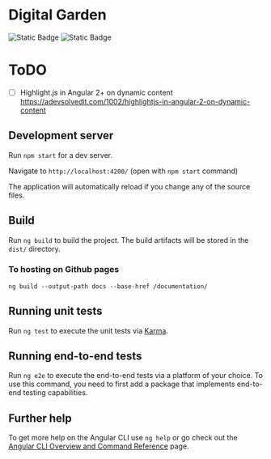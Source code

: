# Digital Garden

![Static Badge](https://img.shields.io/badge/Angular-v17-red?style=flat) ![Static Badge](https://img.shields.io/badge/Node-v20.11.0-green?style=flat)


# ToDO 
-[ ] Highlight.js in Angular 2+ on dynamic content
https://adevsolvedit.com/1002/highlightjs-in-angular-2-on-dynamic-content


## Development server

Run `npm start` for a dev server. 

Navigate to `http://localhost:4200/` (open with `npm start` command)

The application will automatically reload if you change any of the source files.


## Build

Run `ng build` to build the project. The build artifacts will be stored in the `dist/` directory.

### To hosting on Github pages 
 ```
 ng build --output-path docs --base-href /documentation/
 ```

## Running unit tests

Run `ng test` to execute the unit tests via [Karma](https://karma-runner.github.io).

## Running end-to-end tests

Run `ng e2e` to execute the end-to-end tests via a platform of your choice. To use this command, you need to first add a package that implements end-to-end testing capabilities.

## Further help

To get more help on the Angular CLI use `ng help` or go check out the [Angular CLI Overview and Command Reference](https://angular.io/cli) page.
